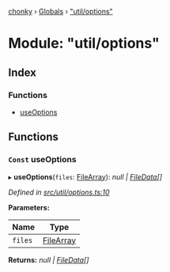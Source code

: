 [chonky](../README.md) › [Globals](../globals.md) › ["util/options"](_util_options_.md)

# Module: "util/options"

## Index

### Functions

* [useOptions](_util_options_.md#const-useoptions)

## Functions

### `Const` useOptions

▸ **useOptions**(`files`: [FileArray](_types_files_types_.md#filearray)): *null | [FileData](../interfaces/_types_files_types_.filedata.md)[]*

*Defined in [src/util/options.ts:10](https://github.com/TimboKZ/Chonky/blob/603fef8/src/util/options.ts#L10)*

**Parameters:**

Name | Type |
------ | ------ |
`files` | [FileArray](_types_files_types_.md#filearray) |

**Returns:** *null | [FileData](../interfaces/_types_files_types_.filedata.md)[]*
